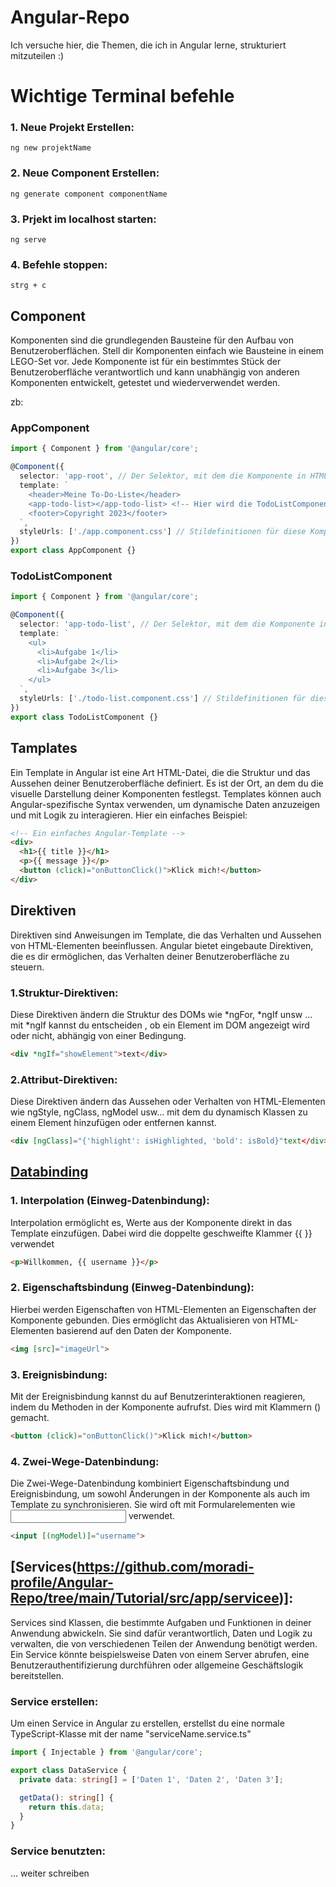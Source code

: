 # Angular-Repo
Ich versuche hier, die Themen, die ich in Angular lerne, strukturiert mitzuteilen :)

# Wichtige Terminal befehle

### 1. Neue Projekt Erstellen:
```
ng new projektName
```

### 2. Neue Component Erstellen:
```
ng generate component componentName
```

### 3. Prjekt im localhost starten:
```
ng serve
```

### 4. Befehle stoppen:
```
strg + c
```

## Component
Komponenten sind die grundlegenden Bausteine für den Aufbau von Benutzeroberflächen. Stell dir Komponenten einfach wie Bausteine in einem LEGO-Set vor. Jede Komponente ist für ein bestimmtes Stück der Benutzeroberfläche verantwortlich und kann unabhängig von anderen Komponenten entwickelt, getestet und wiederverwendet werden.

zb:

### AppComponent
```ts
import { Component } from '@angular/core';

@Component({
  selector: 'app-root', // Der Selektor, mit dem die Komponente in HTML verwendet wird
  template: `
    <header>Meine To-Do-Liste</header>
    <app-todo-list></app-todo-list> <!-- Hier wird die TodoListComponent eingefügt -->
    <footer>Copyright 2023</footer>
  `,
  styleUrls: ['./app.component.css'] // Stildefinitionen für diese Komponente
})
export class AppComponent {}
```
### TodoListComponent
```ts
import { Component } from '@angular/core';

@Component({
  selector: 'app-todo-list', // Der Selektor, mit dem die Komponente in HTML verwendet wird
  template: `
    <ul>
      <li>Aufgabe 1</li>
      <li>Aufgabe 2</li>
      <li>Aufgabe 3</li>
    </ul>
  `,
  styleUrls: ['./todo-list.component.css'] // Stildefinitionen für diese Komponente
})
export class TodoListComponent {}
```


## Tamplates
Ein Template in Angular ist eine Art HTML-Datei, die die Struktur und das Aussehen deiner Benutzeroberfläche definiert. Es ist der Ort, an dem du die visuelle Darstellung deiner Komponenten festlegst. Templates können auch Angular-spezifische Syntax verwenden, um dynamische Daten anzuzeigen und mit Logik zu interagieren. Hier ein einfaches Beispiel:
```html
<!-- Ein einfaches Angular-Template -->
<div>
  <h1>{{ title }}</h1>
  <p>{{ message }}</p>
  <button (click)="onButtonClick()">Klick mich!</button>
</div>
```

## Direktiven
Direktiven sind Anweisungen im Template, die das Verhalten und Aussehen von HTML-Elementen beeinflussen. Angular bietet eingebaute Direktiven, die es dir ermöglichen, das Verhalten deiner Benutzeroberfläche zu steuern.

### 1.Struktur-Direktiven: 
Diese Direktiven ändern die Struktur des DOMs wie *ngFor, *ngIf unsw ... mit *ngIf kannst du entscheiden , ob ein Element im DOM angezeigt wird oder nicht, abhängig von einer Bedingung.
```html
<div *ngIf="showElement">text</div>
```

### 2.Attribut-Direktiven:
Diese Direktiven ändern das Aussehen oder Verhalten von HTML-Elementen wie ngStyle, ngClass, ngModel usw... mit dem du dynamisch Klassen zu einem Element hinzufügen oder entfernen kannst.
```html
<div [ngClass]="{'highlight': isHighlighted, 'bold': isBold}"text</div>
```

## [Databinding](https://github.com/moradi-profile/Angular-Repo/tree/main/Tutorial/src/app/databinding)

### 1. Interpolation (Einweg-Datenbindung):
Interpolation ermöglicht es, Werte aus der Komponente direkt in das Template einzufügen. Dabei wird die doppelte geschweifte Klammer {{ }} verwendet
```html
<p>Willkommen, {{ username }}</p>
```

### 2. Eigenschaftsbindung (Einweg-Datenbindung):
Hierbei werden Eigenschaften von HTML-Elementen an Eigenschaften der Komponente gebunden. Dies ermöglicht das Aktualisieren von HTML-Elementen basierend auf den Daten der Komponente.
```html
<img [src]="imageUrl">
```

### 3. Ereignisbindung:
Mit der Ereignisbindung kannst du auf Benutzerinteraktionen reagieren, indem du Methoden in der Komponente aufrufst. Dies wird mit Klammern () gemacht.
```html
<button (click)="onButtonClick()">Klick mich!</button>
```

### 4. Zwei-Wege-Datenbindung:
Die Zwei-Wege-Datenbindung kombiniert Eigenschaftsbindung und Ereignisbindung, um sowohl Änderungen in der Komponente als auch im Template zu synchronisieren. Sie wird oft mit Formularelementen wie <input> verwendet.
```html
<input [(ngModel)]="username">
```

## [Services(https://github.com/moradi-profile/Angular-Repo/tree/main/Tutorial/src/app/servicee)]:

Services sind Klassen, die bestimmte Aufgaben und Funktionen in deiner Anwendung abwickeln. Sie sind dafür verantwortlich, Daten und Logik zu verwalten, die von verschiedenen Teilen der Anwendung benötigt werden. 
Ein Service könnte beispielsweise Daten von einem Server abrufen, eine Benutzerauthentifizierung durchführen oder allgemeine Geschäftslogik bereitstellen.

### Service erstellen:
Um einen Service in Angular zu erstellen, erstellst du eine normale TypeScript-Klasse mit der name "serviceName.service.ts"

```ts
import { Injectable } from '@angular/core';

export class DataService {
  private data: string[] = ['Daten 1', 'Daten 2', 'Daten 3'];

  getData(): string[] {
    return this.data;
  }
}
```

### Service benutzten:
... weiter schreiben





